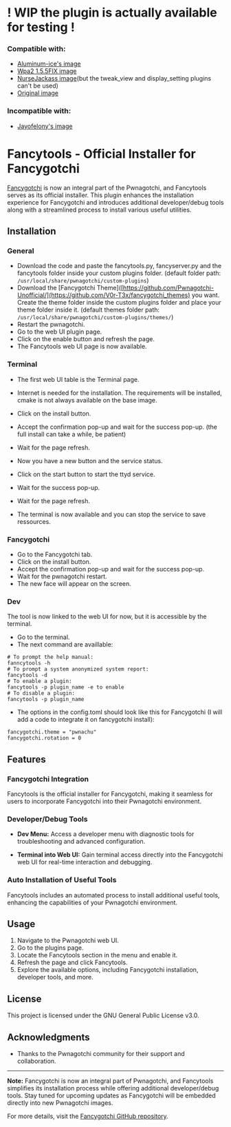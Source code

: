 
# ! WIP the plugin is actually available for testing !
### Compatible with:  
- [Aluminum-ice's image](https://github.com/aluminum-ice/pwnagotchi/releases)
- [Wpa2 1.5.5FIX image](https://github.com/wpa-2/pwnagotchi/releases)
- [NurseJackass image](https://github.com/Sniffleupagus/pwnagotchi-snflpgs/releases)(but the tweak_view and display_setting plugins can't be used)
- [Original image](https://github.com/evilsocket/pwnagotchi/releases)
### Incompatible with:  
- [Jayofelony's image](https://github.com/jayofelony/pwnagotchi-bookworm/releases)

# Fancytools - Official Installer for Fancygotchi 

[Fancygotchi](https://github.com/Pwnagotchi-Unofficial/pwnagotchi-fancygotchi) is now an integral part of the Pwnagotchi, and Fancytools serves as its official installer. This plugin enhances the installation experience for Fancygotchi and introduces additional developer/debug tools along with a streamlined process to install various useful utilities.

## Installation  

### General  

- Download the code and paste the fancytools.py, fancyserver.py and the fancytools folder inside your custom plugins folder. (default folder path: `/usr/local/share/pwnagotchi/custom-plugins`)
- Download the [Fancygotchi Theme]([https://github.com/Pwnagotchi-Unofficial/](https://github.com/V0r-T3x/fancygotchi_themes) you want. Create the theme folder inside the custom plugins folder and place your theme folder inside it. (default themes folder path: `/usr/local/share/pwnagotchi/custom-plugins/themes/`)
- Restart the pwnagotchi.  
- Go to the web UI plugin page.
- Click on the enable button and refresh the page.
- The Fancytools web UI page is now available.

### Terminal  

- The first web UI table is the Terminal page.
- Internet is needed for the installation. The requirements will be installed, cmake is not always available on the base image.  
- Click on the install button.  
- Accept the confirmation pop-up and wait for the success pop-up. (the full install can take a while, be patient)  
- Wait for the page refresh.  

- Now you have a new button and the service status.  
- Click on the start button to start the ttyd service.  
- Wait for the success pop-up.  
- Wait for the page refresh.  
- The terminal is now available and you can stop the service to save ressources.  

### Fancygotchi  

- Go to the Fancygotchi tab.
- Click on the install button.
- Accept the confirmation pop-up and wait for the success pop-up.
- Wait for the pwnagotchi restart.
- The new face will appear on the screen.

### Dev  

The tool is now linked to the web UI for now, but it is accessible by the terminal.  

- Go to the terminal.
- The next command are availlable:
```
# To prompt the help manual:
fanncytools -h
# To prompt a system anonymized system report:
fancytools -d
# To enable a plugin:
fancytools -p plugin_name -e to enable
# To disable a plugin:
fancytools -p plugin_name
```
- The options in the config.toml should look like this for Fancygotchi (I will add a code to integrate it on fancygotchi install):
```
fancygotchi.theme = "pwnachu"
fancygotchi.rotation = 0
```


## Features

### Fancygotchi Integration

Fancytools is the official installer for Fancygotchi, making it seamless for users to incorporate Fancygotchi into their Pwnagotchi environment.

### Developer/Debug Tools

- **Dev Menu:** Access a developer menu with diagnostic tools for troubleshooting and advanced configuration.

- **Terminal into Web UI:** Gain terminal access directly into the Fancygotchi web UI for real-time interaction and debugging.

### Auto Installation of Useful Tools

Fancytools includes an automated process to install additional useful tools, enhancing the capabilities of your Pwnagotchi environment.

## Usage

1. Navigate to the Pwnagotchi web UI.
2. Go to the plugins page.
3. Locate the Fancytools section in the menu and enable it.
4. Refresh the page and click Fancytools.
5. Explore the available options, including Fancygotchi installation, developer tools, and more.

## License

This project is licensed under the GNU General Public License v3.0.

## Acknowledgments

- Thanks to the Pwnagotchi community for their support and collaboration.

---

**Note:** Fancygotchi is now an integral part of Pwnagotchi, and Fancytools simplifies its installation process while offering additional developer/debug tools. Stay tuned for upcoming updates as Fancygotchi will be embedded directly into new Pwnagotchi images.

For more details, visit the [Fancygotchi GitHub repository](https://github.com/Pwnagotchi-Unofficial/pwnagotchi-fancygotchi).

